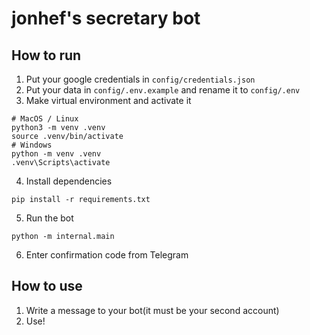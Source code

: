 # jonhef's secretary bot

## How to run

1. Put your google credentials in `config/credentials.json`
2. Put your data in `config/.env.example` and rename it to `config/.env`
3. Make virtual environment and activate it
```
# MacOS / Linux
python3 -m venv .venv
source .venv/bin/activate
# Windows
python -m venv .venv
.venv\Scripts\activate
```
4. Install dependencies
```
pip install -r requirements.txt
```
5. Run the bot
```
python -m internal.main
```

6. Enter confirmation code from Telegram

## How to use

1. Write a message to your bot(it must be your second account)
2. Use!